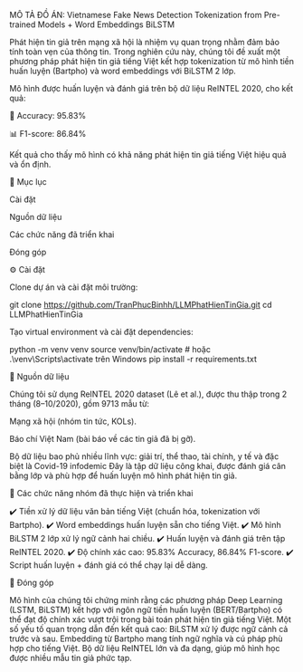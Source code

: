 MÔ TẢ ĐỒ ÁN: 
Vietnamese Fake News Detection
Tokenization from Pre-trained Models + Word Embeddings BiLSTM

Phát hiện tin giả trên mạng xã hội là nhiệm vụ quan trọng nhằm đảm bảo tính toàn vẹn của thông tin. Trong nghiên cứu này, chúng tôi đề xuất một phương pháp phát hiện tin giả tiếng Việt kết hợp tokenization từ mô hình tiền huấn luyện (Bartpho) và word embeddings với BiLSTM 2 lớp.

Mô hình được huấn luyện và đánh giá trên bộ dữ liệu ReINTEL 2020, cho kết quả:

🎯 Accuracy: 95.83%

📊 F1-score: 86.84%

Kết quả cho thấy mô hình có khả năng phát hiện tin giả tiếng Việt hiệu quả và ổn định.

📑 Mục lục

Cài đặt

Nguồn dữ liệu

Các chức năng đã triển khai

Đóng góp

⚙️ Cài đặt

Clone dự án và cài đặt môi trường:

git clone https://github.com/TranPhucBinhh/LLMPhatHienTinGia.git
cd LLMPhatHienTinGia


Tạo virtual environment và cài đặt dependencies:

python -m venv venv
source venv/bin/activate   # hoặc .\venv\Scripts\activate trên Windows
pip install -r requirements.txt

📂 Nguồn dữ liệu

Chúng tôi sử dụng ReINTEL 2020 dataset (Lê et al.), được thu thập trong 2 tháng (8–10/2020), gồm 9713 mẫu từ:

Mạng xã hội (nhóm tin tức, KOLs).

Báo chí Việt Nam (bài báo về các tin giả đã bị gỡ).

Bộ dữ liệu bao phủ nhiều lĩnh vực: giải trí, thể thao, tài chính, y tế và đặc biệt là Covid-19 infodemic
Đây là tập dữ liệu công khai, được đánh giá cân bằng lớp và phù hợp để huấn luyện mô hình phát hiện tin giả.

🚀 Các chức năng nhóm đã thực hiện và triển khai

✔️ Tiền xử lý dữ liệu văn bản tiếng Việt (chuẩn hóa, tokenization với Bartpho).
✔️ Word embeddings huấn luyện sẵn cho tiếng Việt.
✔️ Mô hình BiLSTM 2 lớp xử lý ngữ cảnh hai chiều.
✔️ Huấn luyện và đánh giá trên tập ReINTEL 2020.
✔️ Độ chính xác cao: 95.83% Accuracy, 86.84% F1-score.
✔️ Script huấn luyện + đánh giá có thể chạy lại dễ dàng.

🤝 Đóng góp

Mô hình của chúng tôi chứng minh rằng các phương pháp Deep Learning (LSTM, BiLSTM) kết hợp với ngôn ngữ tiền huấn luyện (BERT/Bartpho) có thể đạt độ chính xác vượt trội trong bài toán phát hiện tin giả tiếng Việt.
Một số yếu tố quan trọng dẫn đến kết quả cao:
BiLSTM xử lý được ngữ cảnh cả trước và sau.
Embedding từ Bartpho mang tính ngữ nghĩa và cú pháp phù hợp cho tiếng Việt.
Bộ dữ liệu ReINTEL lớn và đa dạng, giúp mô hình học được nhiều mẫu tin giả phức tạp.
